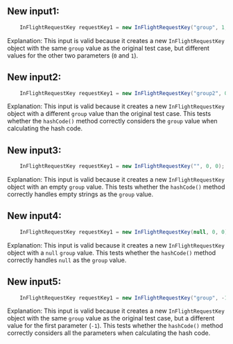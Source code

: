 ## New input1:
```java
    InFlightRequestKey requestKey1 = new InFlightRequestKey("group", 1, 0);
```
Explanation: This input is valid because it creates a new `InFlightRequestKey` object with the same `group` value as the original test case, but different values for the other two parameters (`0` and `1`).

## New input2:
```java
    InFlightRequestKey requestKey1 = new InFlightRequestKey("group2", 0, 0);
```
Explanation: This input is valid because it creates a new `InFlightRequestKey` object with a different `group` value than the original test case. This tests whether the `hashCode()` method correctly considers the `group` value when calculating the hash code.

## New input3:
```java
    InFlightRequestKey requestKey1 = new InFlightRequestKey("", 0, 0);
```
Explanation: This input is valid because it creates a new `InFlightRequestKey` object with an empty `group` value. This tests whether the `hashCode()` method correctly handles empty strings as the `group` value.

## New input4:
```java
    InFlightRequestKey requestKey1 = new InFlightRequestKey(null, 0, 0);
```
Explanation: This input is valid because it creates a new `InFlightRequestKey` object with a `null` `group` value. This tests whether the `hashCode()` method correctly handles `null` as the `group` value.

## New input5:
```java
    InFlightRequestKey requestKey1 = new InFlightRequestKey("group", -1, 0);
```
Explanation: This input is valid because it creates a new `InFlightRequestKey` object with the same `group` value as the original test case, but a different value for the first parameter (`-1`). This tests whether the `hashCode()` method correctly considers all the parameters when calculating the hash code.